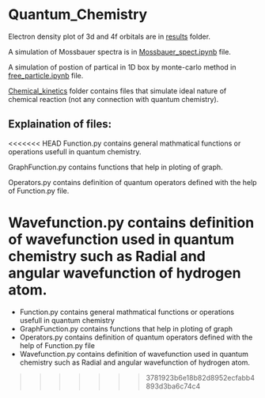 # Quantum_Chemistry

Electron density plot of 3d and 4f orbitals are in [results](https://github.com/BlackHatHawk/Quantum_Chemistry/edit/main/Calculated_results) folder.

A simulation of Mossbauer spectra is in [Mossbauer_spect.ipynb](https://github.com/BlackHatHawk/Quantum_Chemistry/blob/main/Mossbauer_spect.ipynb) file.

A simulation of postion of partical in 1D box by monte-carlo method in [free_particle.ipynb](https://github.com/BlackHatHawk/Quantum_Chemistry/blob/main/free_particle.ipynb) file.

[Chemical_kinetics](https://github.com/BlackHatHawk/Quantum_Chemistry/blob/main/Chemical_kinetics) folder contains files that simulate ideal nature of chemical reaction (not any connection with quantum chemistry).

## Explaination of files:

<<<<<<< HEAD
Function.py contains general mathmatical functions or operations usefull in quantum chemistry.

GraphFunction.py contains functions that help in ploting of graph.

Operators.py contains definition of quantum operators defined with the help of Function.py file.

Wavefunction.py contains definition of wavefunction used in quantum chemistry such as Radial and angular wavefunction of hydrogen atom.
=======
- Function.py contains general mathmatical functions or operations usefull in quantum chemistry
- GraphFunction.py contains functions that help in ploting of graph
- Operators.py contains definition of quantum operators defined with the help of Function.py file
- Wavefunction.py contains definition of wavefunction used in quantum chemistry such as Radial and angular wavefunction of hydrogen atom.
>>>>>>> 3781923b6e18b82d8952ecfabb4893d3ba6c74c4
